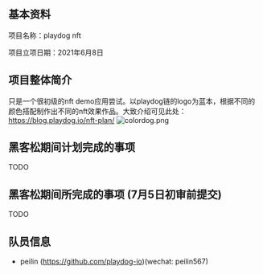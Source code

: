 ## 基本资料

项目名称：playdog nft

项目立项日期：2021年6月8日

## 项目整体简介

只是一个很初级的nft demo应用尝试。以playdog链的logo为蓝本，根据不同的颜色搭配制作出不同的nft效果作品。大致介绍可见此处：https://blog.playdog.io/nft-plan/
![colordog.png](https://i.loli.net/2021/06/11/PDpOfTRy9IvAX5b.png)

## 黑客松期间计划完成的事项

TODO

## 黑客松期间所完成的事项 (7月5日初审前提交)

TODO

## 队员信息

- peilin (https://github.com/playdog-io)(wechat: peilin567)
